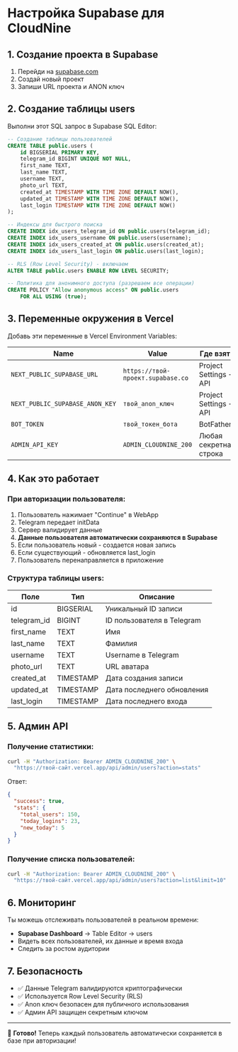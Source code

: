 # Настройка Supabase для CloudNine

## 1. Создание проекта в Supabase

1. Перейди на [supabase.com](https://supabase.com)
2. Создай новый проект
3. Запиши URL проекта и ANON ключ

## 2. Создание таблицы users

Выполни этот SQL запрос в Supabase SQL Editor:

```sql
-- Создание таблицы пользователей
CREATE TABLE public.users (
    id BIGSERIAL PRIMARY KEY,
    telegram_id BIGINT UNIQUE NOT NULL,
    first_name TEXT,
    last_name TEXT,
    username TEXT,
    photo_url TEXT,
    created_at TIMESTAMP WITH TIME ZONE DEFAULT NOW(),
    updated_at TIMESTAMP WITH TIME ZONE DEFAULT NOW(),
    last_login TIMESTAMP WITH TIME ZONE DEFAULT NOW()
);

-- Индексы для быстрого поиска
CREATE INDEX idx_users_telegram_id ON public.users(telegram_id);
CREATE INDEX idx_users_username ON public.users(username);
CREATE INDEX idx_users_created_at ON public.users(created_at);
CREATE INDEX idx_users_last_login ON public.users(last_login);

-- RLS (Row Level Security) - включаем
ALTER TABLE public.users ENABLE ROW LEVEL SECURITY;

-- Политика для анонимного доступа (разрешаем все операции)
CREATE POLICY "Allow anonymous access" ON public.users
    FOR ALL USING (true);
```

## 3. Переменные окружения в Vercel

Добавь эти переменные в Vercel Environment Variables:

| Name | Value | Где взять |
|------|-------|-----------|
| `NEXT_PUBLIC_SUPABASE_URL` | `https://твой-проект.supabase.co` | Project Settings → API |
| `NEXT_PUBLIC_SUPABASE_ANON_KEY` | `твой_anon_ключ` | Project Settings → API |
| `BOT_TOKEN` | `твой_токен_бота` | BotFather |
| `ADMIN_API_KEY` | `ADMIN_CLOUDNINE_200` | Любая секретная строка |

## 4. Как это работает

### При авторизации пользователя:
1. Пользователь нажимает "Continue" в WebApp
2. Telegram передает initData
3. Сервер валидирует данные
4. **Данные пользователя автоматически сохраняются в Supabase** 
5. Если пользователь новый - создается новая запись
6. Если существующий - обновляется last_login
7. Пользователь перенаправляется в приложение

### Структура таблицы users:

| Поле | Тип | Описание |
|------|-----|----------|
| id | BIGSERIAL | Уникальный ID записи |
| telegram_id | BIGINT | ID пользователя в Telegram |
| first_name | TEXT | Имя |
| last_name | TEXT | Фамилия |
| username | TEXT | Username в Telegram |
| photo_url | TEXT | URL аватара |
| created_at | TIMESTAMP | Дата создания записи |
| updated_at | TIMESTAMP | Дата последнего обновления |
| last_login | TIMESTAMP | Дата последнего входа |

## 5. Админ API

### Получение статистики:
```bash
curl -H "Authorization: Bearer ADMIN_CLOUDNINE_200" \
  "https://твой-сайт.vercel.app/api/admin/users?action=stats"
```

Ответ:
```json
{
  "success": true,
  "stats": {
    "total_users": 150,
    "today_logins": 23,
    "new_today": 5
  }
}
```

### Получение списка пользователей:
```bash
curl -H "Authorization: Bearer ADMIN_CLOUDNINE_200" \
  "https://твой-сайт.vercel.app/api/admin/users?action=list&limit=10"
```

## 6. Мониторинг

Ты можешь отслеживать пользователей в реальном времени:
- **Supabase Dashboard** → Table Editor → users
- Видеть всех пользователей, их данные и время входа
- Следить за ростом аудитории

## 7. Безопасность

- ✅ Данные Telegram валидируются криптографически
- ✅ Используется Row Level Security (RLS)
- ✅ Anon ключ безопасен для публичного использования
- ✅ Админ API защищен секретным ключом

---

🚀 **Готово!** Теперь каждый пользователь автоматически сохраняется в базе при авторизации!